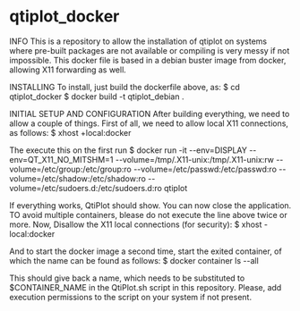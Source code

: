 # qtiplot_docker

INFO
This is a repository to allow the installation of qtiplot on systems where pre-built packages are not available or compiling is very messy if not impossible.
This docker file is based in a debian buster image from docker, allowing X11 forwarding as well.

INSTALLING
To install, just build the dockerfile above, as:
$ cd qtiplot_docker
$ docker build -t qtiplot_debian .

INITIAL SETUP AND CONFIGURATION
After building everything, we need to allow a couple of things.
First of all, we need to allow local X11 connections, as follows:
$ xhost +local:docker

The execute this on the first run
$ docker run -it --env=DISPLAY --env=QT_X11_NO_MITSHM=1 --volume=/tmp/.X11-unix:/tmp/.X11-unix:rw --volume=/etc/group:/etc/group:ro --volume=/etc/passwd:/etc/passwd:ro --volume=/etc/shadow:/etc/shadow:ro --volume=/etc/sudoers.d:/etc/sudoers.d:ro qtiplot

If everything works, QtiPlot should show. You can now close the application. TO avoid multiple containers, blease do not execute the line above twice or more.
Now, Disallow the X11 local connections (for security):
$ xhost -local:docker

And to start the docker image a second time, start the exited container, of which the name can be found as follows:
$ docker container ls --all

This should give back a name, which needs to be substituted to $CONTAINER_NAME in the QtiPlot.sh script in this repository.
Please, add execution permissions to the script on your system if not present.
